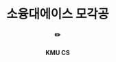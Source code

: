 <h1 align='center'> 소융대에이스 모각공 </h1>

<h4 align='center'> ✏️  </h4>

<h4 align='center'> KMU CS </h4>
